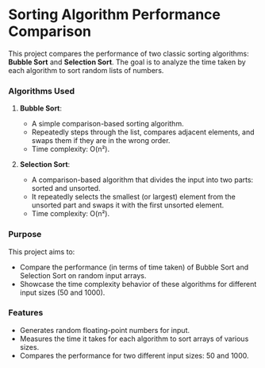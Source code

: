 # Sorting Algorithm Performance Comparison

This project compares the performance of two classic sorting algorithms: **Bubble Sort** and **Selection Sort**. The goal is to analyze the time taken by each algorithm to sort random lists of numbers.

### Algorithms Used

1. **Bubble Sort**:
   - A simple comparison-based sorting algorithm.
   - Repeatedly steps through the list, compares adjacent elements, and swaps them if they are in the wrong order.
   - Time complexity: O(n²).

2. **Selection Sort**:
   - A comparison-based algorithm that divides the input into two parts: sorted and unsorted.
   - It repeatedly selects the smallest (or largest) element from the unsorted part and swaps it with the first unsorted element.
   - Time complexity: O(n²).

### Purpose
This project aims to:
- Compare the performance (in terms of time taken) of Bubble Sort and Selection Sort on random input arrays.
- Showcase the time complexity behavior of these algorithms for different input sizes (50 and 1000).

### Features
- Generates random floating-point numbers for input.
- Measures the time it takes for each algorithm to sort arrays of various sizes.
- Compares the performance for two different input sizes: 50 and 1000.
  